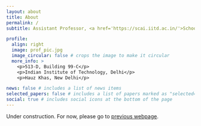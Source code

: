 ```yaml
---
layout: about
title: About
permalink: /
subtitle: Assistant Professor, <a href='https://scai.iitd.ac.in/'>School of Artificial Intelligence</a>, <a href='https://home.iitd.ac.in/'>IIT Delhi</a>

profile:
  align: right
  image: prof_pic.jpg
  image_circular: false # crops the image to make it circular
  more_info: >
    <p>513-D, Building 99-C</p>
    <p>Indian Institute of Technology, Delhi</p>
    <p>Hauz Khas, New Delhi</p>

news: false # includes a list of news items
selected_papers: false # includes a list of papers marked as "selected={true}"
social: true # includes social icons at the bottom of the page
---
```


Under construction. For now, please go to [previous webpage](https://www.robots.ox.ac.uk/~raunakbh/).
